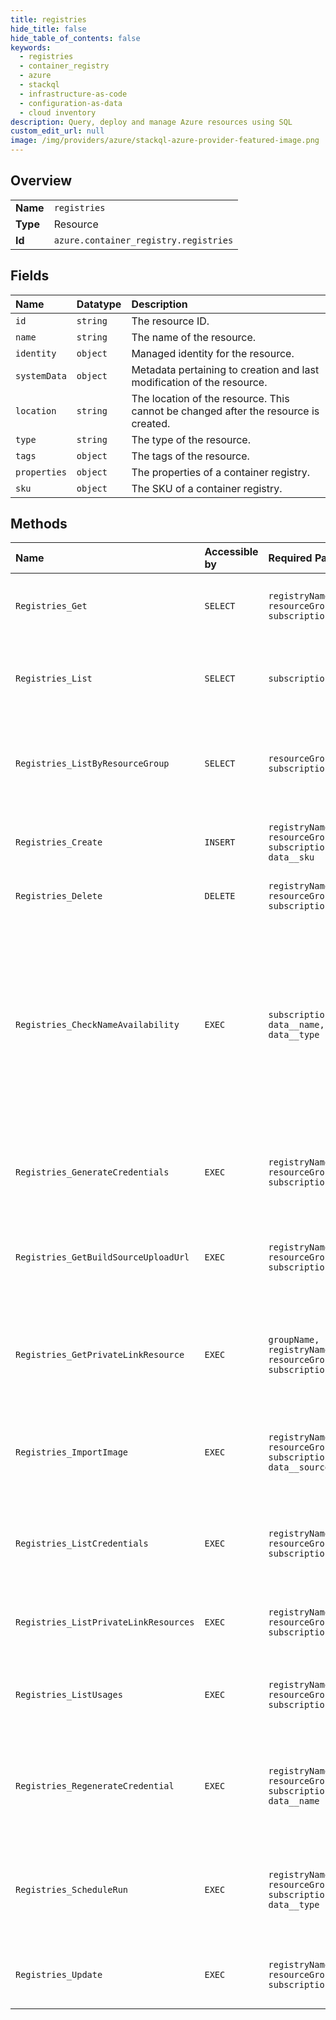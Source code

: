 ```yaml
---
title: registries
hide_title: false
hide_table_of_contents: false
keywords:
  - registries
  - container_registry
  - azure    
  - stackql
  - infrastructure-as-code
  - configuration-as-data
  - cloud inventory
description: Query, deploy and manage Azure resources using SQL
custom_edit_url: null
image: /img/providers/azure/stackql-azure-provider-featured-image.png
---
```

  
    

## Overview
<table><tbody>
<tr><td><b>Name</b></td><td><code>registries</code></td></tr>
<tr><td><b>Type</b></td><td>Resource</td></tr>
<tr><td><b>Id</b></td><td><code>azure.container_registry.registries</code></td></tr>
</tbody></table>

## Fields
| Name | Datatype | Description |
|:-----|:---------|:------------|
| `id` | `string` | The resource ID. |
| `name` | `string` | The name of the resource. |
| `identity` | `object` | Managed identity for the resource. |
| `systemData` | `object` | Metadata pertaining to creation and last modification of the resource. |
| `location` | `string` | The location of the resource. This cannot be changed after the resource is created. |
| `type` | `string` | The type of the resource. |
| `tags` | `object` | The tags of the resource. |
| `properties` | `object` | The properties of a container registry. |
| `sku` | `object` | The SKU of a container registry. |
## Methods
| Name | Accessible by | Required Params | Description |
|:-----|:--------------|:----------------|:------------|
| `Registries_Get` | `SELECT` | `registryName, resourceGroupName, subscriptionId` | Gets the properties of the specified container registry. |
| `Registries_List` | `SELECT` | `subscriptionId` | Lists all the container registries under the specified subscription. |
| `Registries_ListByResourceGroup` | `SELECT` | `resourceGroupName, subscriptionId` | Lists all the container registries under the specified resource group. |
| `Registries_Create` | `INSERT` | `registryName, resourceGroupName, subscriptionId, data__sku` | Creates a container registry with the specified parameters. |
| `Registries_Delete` | `DELETE` | `registryName, resourceGroupName, subscriptionId` | Deletes a container registry. |
| `Registries_CheckNameAvailability` | `EXEC` | `subscriptionId, data__name, data__type` | Checks whether the container registry name is available for use. The name must contain only alphanumeric characters, be globally unique, and between 5 and 50 characters in length. |
| `Registries_GenerateCredentials` | `EXEC` | `registryName, resourceGroupName, subscriptionId` | Generate keys for a token of a specified container registry. |
| `Registries_GetBuildSourceUploadUrl` | `EXEC` | `registryName, resourceGroupName, subscriptionId` | Get the upload location for the user to be able to upload the source. |
| `Registries_GetPrivateLinkResource` | `EXEC` | `groupName, registryName, resourceGroupName, subscriptionId` | Gets a private link resource by a specified group name for a container registry. |
| `Registries_ImportImage` | `EXEC` | `registryName, resourceGroupName, subscriptionId, data__source` | Copies an image to this container registry from the specified container registry. |
| `Registries_ListCredentials` | `EXEC` | `registryName, resourceGroupName, subscriptionId` | Lists the login credentials for the specified container registry. |
| `Registries_ListPrivateLinkResources` | `EXEC` | `registryName, resourceGroupName, subscriptionId` | Lists the private link resources for a container registry. |
| `Registries_ListUsages` | `EXEC` | `registryName, resourceGroupName, subscriptionId` | Gets the quota usages for the specified container registry. |
| `Registries_RegenerateCredential` | `EXEC` | `registryName, resourceGroupName, subscriptionId, data__name` | Regenerates one of the login credentials for the specified container registry. |
| `Registries_ScheduleRun` | `EXEC` | `registryName, resourceGroupName, subscriptionId, data__type` | Schedules a new run based on the request parameters and add it to the run queue. |
| `Registries_Update` | `EXEC` | `registryName, resourceGroupName, subscriptionId` | Updates a container registry with the specified parameters. |
